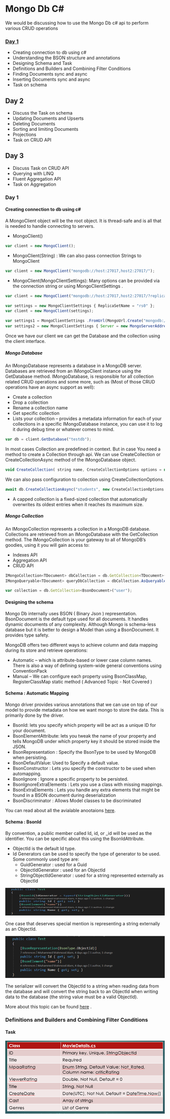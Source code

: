 # Mongo Db C#
We would be discussing how to use the Mongo Db c# api to perform various CRUD operations

### [Day 1](#day-1) 
* Creating connection to db using c#
* Understanding the BSON structure and annotations
* Designing Schema and Task
* Definitions and Builders and Combining Filter Conditions
* Finding Documents sync and async
* Inserting Documents sync and async
* Task on schema

## Day 2
* Discuss the Task on schema
* Updating Documents and Upserts
* Deleting Documents
* Sorting  and limiting Documents
* Projections
* Task on CRUD API


## Day 3
* Discuss Task on CRUD API
* Querying with LINQ
* Fluent Aggregation API
* Task on Aggregation

### Day 1
#### Creating connection to db using c#  

A MongoClient object will be the root object. It is thread-safe and is all that is needed to handle connecting to servers.
 - MongoClient()
```js
var client = new MongoClient();
```
 - MongoClient(String) : We  can also pass connection Strings to MongoClient
 ```js
var client = new MongoClient("mongodb://host:27017,host2:27017/");
```
 - MongoClient(MongoClientSettings): Many options can be provided via the connection string or using MongoClientSettings .
 ```js
var client = new MongoClient("mongodb://host:27017,host2:27017/?replicaSet=rs0");
```
```js
var settings = new MongoClientSettings { ReplicaSetName = "rs0" }; 
var client = new MongoClient(settings);
```
```js
var settings1 = MongoClientSettings .FromUrl(MongoUrl.Create("mongodb://localhost:27017"));
var settings2 = new MongoClientSettings { Server = new MongoServerAddress("localhost", 27017), UseSsl = false };
```
 
 Once we have our client we can get the Database and the collection using the client interface.
##### Mongo Database
An IMongoDatabase represents a database in a MongoDB server. Databases are retrieved from an IMongoClient instance using the GetDatabase method.
IMongoDatabase, is responsible for all collection related CRUD operations and some more, such as (Most of those CRUD operations have an async support as well):
 - Create a collection
 - Drop a collection
 - Rename a collection name
 - Get specific collection
 - Lists your collection – provides a metadata information for each of your collections in a specific IMongoDatabase instance, you can use it to log it during debug time or whatever comes to mind.

```js
var db = client.GetDatabase("testdb");
```
In most cases Collection are predefined in context. But in case You need a method to create a Collection through api. We can use CreateCollection or CreateCollectionAsync method of the IMongoDatabase object.
```js
void CreateCollection( string name, CreateCollectionOptions options = null, CancellationToken cancellationToken = null )
```

We can also pass configuration to collection using CreateCollectionOptions.
```js
await db.CreateCollectionAsync("students", new CreateCollectionOptions { AutoIndexId = false, MaxDocuments = 25, Capped = true });
```

* A capped collection is a fixed-sized collection that automatically overwrites its oldest entries when it reaches its maximum size.

##### Mongo Collection
An IMongoCollection<TDocument> represents a collection in a MongoDB database. Collections are retrieved from an IMongoDatabase with the GetCollection<TDocument> method.
The IMongoCollection is your gateway to all of MongoDB’s goodies, using it you will gain access to:
- Indexes API
- Aggregation API
- CRUD API
```js
IMongoCollection<TDocument> dbCollection = db.GetCollection<TDocument>("generic");
IMongoQueryable<TDocument> queryDbCollection = dbCollection.AsQueryable();
```

```js
var collection = db.GetCollection<BsonDocument>("user");
```

#### Designing the schema
Mongo Db internally uses BSON ( Binary Json ) representation. BsonDocument is the default type used for all documents. It handles dynamic documents of any complexity. Although Mongo is schema-less database but it is better to design a Model than using a BsonDocument. It provides type safety.

MongoDB offers two different ways to achieve column and data mapping during its store and retrieve operations:
- Automatic – which is attribute-based or lower case column names. There is also a way of defining system-wide general conventions using ConventionPack
- Manual – We can configure each property using BsonClassMap, RegisterClassMap static method ( Advanced Topic - Not Covered )

#### Schema : Automatic Mapping

Mongo driver provides various annotations that we can use on top of our model to provide metadata on how we want mongo to store the data. This is primarily done by the driver.
- BsonId: lets you specify which property will be act as a unique ID for your document.
- BsonElementAttribute: lets you tweak the name of your property and tells MongoDB under which property key it should be stored inside the JSON.
- BsonRepresentation : Specify the BsonType to be used by MongoDB when persisting.
- BsonDefaultValue: Used to Specify a default value.
- BsonConstructor : Lets you specify the constructor to be used when automapping.
- BsonIgnore : Ignore a specific property to be persisted.
- BsonIgnoreExtraElements : Lets you use a class with missing mappings.
- BsonExtraElements : Lets you handle any extra elements that might be found in a BSON document during deserialization
- BsonDiscriminator : Allows Model classes to be discriminated


You can read about all the avialable anootaions [here](http://mongodb.github.io/mongo-csharp-driver/2.7/reference/bson/mapping/).


#### Schema : BsonId
By convention, a public member called Id, id, or _id will be used as the identifier. You can be specific about this using the BsonIdAttribute. 

- ObjectId is the default Id type.
- Id Generators can be used to specify the type of generator to be used. Some commonly used type are:
    - GuidGenerator : used for a Guid
    - ObjectIdGenerator : used for an ObjectId
    - StringObjectIdGenerator : used for a string represented externally as ObjectId

![Bson Generators](./docs/annotaions_generators.png)

One case that deserves special mention is representing a string externally as an ObjectId.

![Bson Types](./docs/annotaions_bsontype.png)

The serializer will convert the ObjectId to a string when reading data from the database and will convert the string back to an ObjectId when writing data to the database (the string value must be a valid ObjectId).


More about this topic can be found [here](http://mongodb.github.io/mongo-csharp-driver/2.7/reference/bson/mapping/conventions/) .

### Definitions and Builders and Combining Filter Conditions


#### Task
![Schema Task](./docs/annotaions_task.png)

